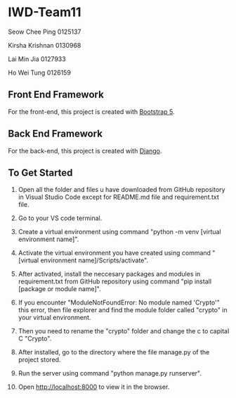# IWD-Team11

Seow Chee Ping 0125137

Kirsha Krishnan  0130968

Lai Min Jia 0127933

Ho Wei Tung 0126159



## Front End Framework
For the front-end, this project is created with [Bootstrap 5](https://getbootstrap.com/docs/5.0/getting-started/introduction/).


## Back End Framework
For the back-end, this project is created with [Django](https://www.djangoproject.com/).


## To Get Started
1. Open all the folder and files u have downloaded from GitHub repository in Visual Studio Code except for README.md file and requirement.txt file.

2. Go to your VS code terminal.

3. Create a virtual environment using command "python -m venv [virtual environment name]".

4. Activate the virtual environment you have created using command "[virtual environment name]/Scripts/activate".

5. After activated, install the neccesary packages and modules in requirement.txt from GitHub repository using command "pip install [package or module name]".

6. If you encounter "ModuleNotFoundError: No module named 'Crypto'" this error, then file explorer and find the module folder called "crypto" in your virtual environment.

7. Then you need to rename the "crypto" folder and change the c to capital C "Crypto".

8. After installed, go to the directory where the file manage.py of the project stored.

9. Run the server using command "python manage.py runserver".

10. Open [http://localhost:8000](http://localhost:8000) to view it in the browser.
